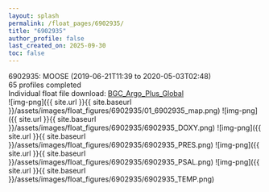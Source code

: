 ```yaml
---
layout: splash
permalink: /float_pages/6902935/
title: "6902935"
author_profile: false
last_created_on: 2025-09-30
toc: false
---
```

 
6902935: MOOSE (2019-06-21T11:39 to 2020-05-03T02:48)\
65 profiles completed\
Individual float file download: [BGC_Argo_Plus_Global](https://ftp.soest.hawaii.edu/bgc_argo_plus/Individual_Floats/outliers_removed/6902935_Sprof_processed.nc)\
![img-png]({{ site.url }}{{ site.baseurl }}/assets/images/float_figures/6902935/01_6902935_map.png)
![img-png]({{ site.url }}{{ site.baseurl }}/assets/images/float_figures/6902935/6902935_DOXY.png)
![img-png]({{ site.url }}{{ site.baseurl }}/assets/images/float_figures/6902935/6902935_PRES.png)
![img-png]({{ site.url }}{{ site.baseurl }}/assets/images/float_figures/6902935/6902935_PSAL.png)
![img-png]({{ site.url }}{{ site.baseurl }}/assets/images/float_figures/6902935/6902935_TEMP.png)
